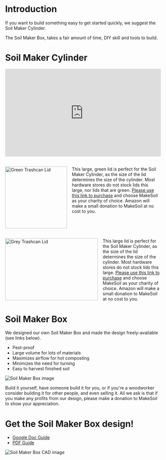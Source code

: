 # Introduction

If you want to build something easy to get started quickly, we suggest the Soil Maker Cylinder.

The Soil Maker Box, takes a fair amount of time, DIY skill and tools to build.

# Soil Maker Cylinder

<div style="overflow:hidden;padding-bottom:56.25%;position:relative;height:0;">
<iframe style="left:0;top:0;height:100%;width:100%;position:absolute;" width="560" height="315" src="https://www.youtube.com/embed/0iw7Qjg0r6M?rel=0&modestbranding=1" frameborder="0" allow="accelerometer; autoplay; encrypted-media; gyroscope; picture-in-picture" allowfullscreen></iframe>
</div>

<div className="lid-container" style="margin-top:2rem;display:flex;gap:1rem;">
  <div>
<a href="https://smile.amazon.com/gp/product/B00BMTR14Q/ref=as_li_qf_asin_il_tl?ie=UTF8&tag=makesoil0f-20&creative=9325&linkCode=as2&creativeASIN=B00BMTR14Q&linkId=21bd2966b99ec59a6e54e34e04eca83f" target="_blank"><img src="https://raw.githubusercontent.com/MakeSoil/public-pages/master/images/Green_Lid.jpg" alt="Green Trashcan Lid" height="200px" width="200px" style="max-width:none;" /></a>
  </div>
  <div>
    This large, green lid is perfect for the Soil Maker Cylinder, as the size of the lid determines the size of the cylinder. Most hardware stores do not stock lids this large, nor lids that are green. <a href="https://smile.amazon.com/gp/product/B00BMTR14Q/ref=as_li_qf_asin_il_tl?ie=UTF8&tag=makesoil0f-20&creative=9325&linkCode=as2&creativeASIN=B00BMTR14Q&linkId=21bd2966b99ec59a6e54e34e04eca83f" target="_blank">Please use this link to purchase</a> and choose MakeSoil as your charity of choice. Amazon will make a small donation to MakeSoil at no cost to you.
  </div>
</div>

<div className="lid-container" style="margin-top:2rem;display:flex;gap:1rem;">
  <div>
<a href="https://smile.amazon.com/Rubbermaid-Commercial-Products-FG264560GRAY-Heavy-Duty/dp/B005KD0V4C?th=1" target="_blank"><img src="https://raw.githubusercontent.com/MakeSoil/public-pages/master/images/Grey%20Lid.jpeg" alt="Grey Trashcan Lid" height="200px" width="300px" style="max-width:none;" /></a>
  </div>
  <div>
    This large lid is perfect for the Soil Maker Cylinder, as the size of the lid determines the size of the cylinder. Most hardware stores do not stock lids this large. <a href="https://smile.amazon.com/Rubbermaid-Commercial-Products-FG264560GRAY-Heavy-Duty/dp/B005KD0V4C?th=1" target="_blank">Please use this link to purchase</a> and choose MakeSoil as your charity of choice. Amazon will make a small donation to MakeSoil at no cost to you.
  </div>
</div>



# Soil Maker Box

We designed our own Soil Maker Box and  made the design freely-available (see links below).

- Pest-proof
- Large volume for lots of materials
- Maximizes airflow for hot composting
- Minimizes the need for turning
- Easy to harvest finished soil

![Soil Maker Box image](https://raw.githubusercontent.com/MakeSoil/public-pages/master/images/SoilMakerBoxNC.png)

Build it yourself, have someone build it for you, or if you're a woodworker consider building it for other people, and even selling it. All we ask is that if you make any profits from our design, please make a donation to MakeSoil to show your appreciation.

# Get the Soil Maker Box design!
<ul>
  <li><a href="https://docs.google.com/document/d/1o8ayV6HfW81whocVO45VTXVj04JhL7x7xU_PqTRg0is/edit?usp=sharing" target="_blank">Google Doc Guide</a></li>
  <li><a href="https://drive.google.com/file/d/1NEDJWqcxMc8psivktfcUP07oiHzmJJEy/view?usp=sharing" target="_blank">PDF Guide</a></li>
</ul>

![Soil Maker Box CAD image](https://raw.githubusercontent.com/MakeSoil/public-pages/master/images/ms-soil-maker-box.png)
